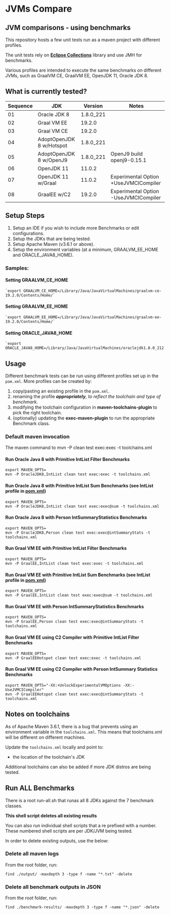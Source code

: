 # JVMs Compare
## JVM comparisons - using benchmarks

This repository hosts a few unit tests run as a maven project with different profiles.

The unit tests rely on [**Eclipse Collections**](https://eclipse.org/collections) library and 
use JMH for benchmarks.

Various profiles are intended to execute the same benchmarks on different JVMs, such as 
GraalVM CE, GraalVM EE, OpenJDK 11, Oracle JDK 8.

## What is currently tested?

Sequence | JDK | Version |  Notes
-------------- | ------------------ | ---------------------- | -------------------------------
01 | Oracle JDK 8 | 1.8.0_221 | 
02 | Graal VM EE | 19.2.0 | 
03 | Graal VM CE | 19.2.0 | 
04 | AdoptOpenJDK 8 w/Hotspot | 1.8.0_221 | 
05 | AdoptOpenJDK 8 w/OpenJ9 | 1.8.0_221 | OpenJ9 build openj9-0.15.1
06 | OpenJDK 11 | 11.0.2 | 
07 | OpenJDK 11 w/Graal | 11.0.2 | Experimental Option +UseJVMCICompiler
08 | GraalEE w/C2 | 19.2.0 | Experimental Option -UseJVMCICompiler


## Setup Steps

1. Setup an IDE if you wish to include more Benchmarks or edit configurations.
1. Setup the JDKs that are being tested.
1. Setup Apache Maven (v3.6.1 or above).
1. Setup the environment variables (at a minimum, GRAALVM_EE_HOME and ORACLE_JAVA8_HOME).


### Samples:

  #### Setting GRAALVM_CE_HOME
    `export GRAALVM_CE_HOME=/Library/Java/JavaVirtualMachines/graalvm-ce-19.2.0/Contents/Home/`

#### Setting GRAALVM_EE_HOME
    `export GRAALVM_EE_HOME=/Library/Java/JavaVirtualMachines/graalvm-ee-19.2.0/Contents/Home/`

#### Setting ORACLE_JAVA8_HOME
    `export ORACLE_JAVA8_HOME=/Library/Java/JavaVirtualMachines/oraclejdk1.8.0_212.jdk/Contents/Home/`

## Usage

Different benchmark tests can be run using different profiles set up in the `pom.xml`. More profiles
can be created by:

1. copy/pasting an existing profile in the `pom.xml`.
1. renaming the profile _**appropriately**, to reflect the toolchain and type of benchmark_.
1. modifying the toolchain configuration in **maven-toolchains-plugin** to pick the right toolchain.
1. {optionally} updating the **exec-maven-plugin** to run the appropriate Benchmark class.

### Default maven invocation
The maven command to mvn -P **<profile name>**  clean test exec:exec -t toolchains.xml

#### Run Oracle Java 8 with Primitive IntList Filter Benchmarks
    export MAVEN_OPTS=
    mvn -P OracleJDK8,IntList clean test exec:exec -t toolchains.xml 

#### Run Oracle Java 8 with Primitive IntList Sum Benchmarks (see IntList profile in [pom.xml](pom.xml))
    export MAVEN_OPTS=
    mvn -P OracleJDK8,IntList clean test exec:exec@sum -t toolchains.xml 

#### Run Oracle Java 8 with Person IntSummaryStatistics Benchmarks
    export MAVEN_OPTS=
    mvn -P OracleJDK8,Person clean test exec:exec@intSummaryStats -t toolchains.xml

#### Run Graal VM EE with Primitive IntList Filter Benchmarks
    export MAVEN_OPTS=
    mvn -P GraalEE,IntList clean test exec:exec -t toolchains.xml 

#### Run Graal VM EE with Primitive IntList Sum Benchmarks (see IntList profile in [pom.xml](pom.xml))
    export MAVEN_OPTS=
    mvn -P GraalEE,IntList clean test exec:exec@sum -t toolchains.xml 

#### Run Graal VM EE with Person IntSummaryStatistics Benchmarks
    export MAVEN_OPTS=
    mvn -P GraalEE,Person clean test exec:exec@intSummaryStats -t toolchains.xml

#### Run Graal VM EE using C2 Compiler with Primitive IntList Filter Benchmarks
    export MAVEN_OPTS=
    mvn -P GraalEEHotspot clean test exec:exec -t toolchains.xml 

#### Run Graal VM EE using C2 Compiler with Person IntSummary Statistics Benchmarks
    export MAVEN_OPTS="-XX:+UnlockExperimentalVMOptions -XX:-UseJVMCICompiler"
    mvn -P GraalEEHotspot clean test exec:exec@intSummaryStats -t toolchains.xml 

## Notes on toolchains

As of Apache Maven 3.6.1, there is a bug that prevents using an environment variable in the 
`toolchains.xml`. This means that toolchains.xml will be different on different machines. 

Update the `toolchains.xml` locally and point to:
 
* the location of the toolchain's JDK

Additional toolchains can also be added if more JDK distros are being tested.

## Run ALL Benchmarks

There is a root run-all.sh that runas all 8 JDKs against the 7 benchmark classes. 

**This shell script deletes all existing results**

You can also run individual shell scripts that a re prefixed with a number. These numbered 
shell scripts are per JDK/JVM being tested.

In order to delete existing outputs, use the below:

### Delete all maven logs

From the root folder, run:

```
find ./output/ -maxdepth 3 -type f -name "*.txt" -delete
```

### Delete all benchmark outputs in JSON

From the root folder, run:

```
find ./benchmark-results/ -maxdepth 3 -type f -name "*.json" -delete
``` 